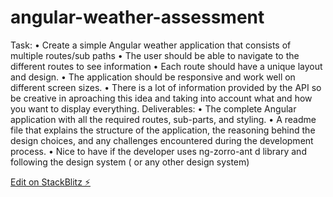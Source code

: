 # angular-weather-assessment

Task:
•	Create a simple Angular weather application that consists of multiple routes/sub paths
•	The user should be able to navigate to the different routes to see information
•	Each route should have a unique layout and design.
•	The application should be responsive and work well on different screen sizes.
•	There is a lot of information provided by the API so be creative in aproaching this idea and taking into account what and how you want to display everything.
Deliverables:
•	The complete Angular application with all the required routes, sub-parts, and styling.
•	A readme file that explains the structure of the application, the reasoning behind the design choices, and any challenges encountered during the development process.
•	Nice to have if the developer uses ng-zorro-ant d library and following the design system ( or any other design system)


[Edit on StackBlitz ⚡️](https://stackblitz.com/edit/angular-ivy-cp4fwd)
